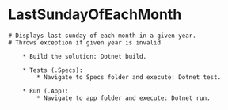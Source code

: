 # LastSundayOfEachMonth
    # Displays last sunday of each month in a given year.
    # Throws exception if given year is invalid

        * Build the solution: Dotnet build.

        * Tests (.Specs):
            * Navigate to Specs folder and execute: Dotnet test.

        * Run (.App):
            * Navigate to app folder and execute: Dotnet run.